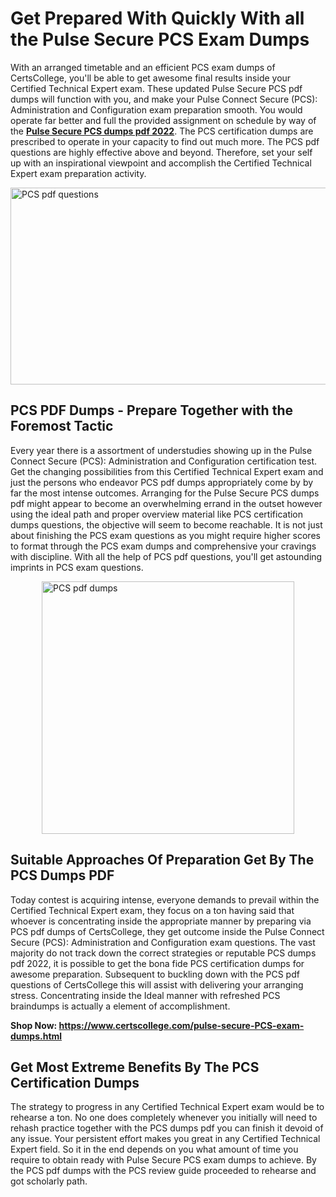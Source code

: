 <h1><strong>Get Prepared With Quickly With all the Pulse Secure PCS Exam Dumps&nbsp;</strong></h1>
<p><span style="font-weight: 400;">With an arranged timetable and an efficient  PCS exam dumps of CertsCollege, you'll be able to get awesome final results inside your Certified Technical Expert exam. These updated Pulse Secure PCS pdf dumps will function with you, and make your Pulse Connect Secure (PCS): Administration and Configuration exam preparation smooth. You would operate far better and full the provided assignment on schedule by way of the <strong><a href="https://www.certscollege.com/pulse-secure-PCS-exam-dumps.html">Pulse Secure PCS dumps pdf 2022</a></strong>. The PCS certification dumps are prescribed to operate in your capacity to find out much more. The  PCS pdf questions are highly effective above and beyond. Therefore, set your self up with an inspirational viewpoint and accomplish the Certified Technical Expert exam preparation activity.&nbsp;</span></p>
<p><span style="font-weight: 400;"><img style="display: block; margin-left: auto; margin-right: auto;" src="https://i.ibb.co/CPDK3ps/Yellow-and-Blue-Initiative-Blog-Banner.png" alt="PCS pdf questions" width="559" height="315" /></span></p>
<h2><strong>PCS PDF Dumps - Prepare Together with the Foremost Tactic</strong></h2>
<p><span style="font-weight: 400;">Every year there is a assortment of understudies showing up in the Pulse Connect Secure (PCS): Administration and Configuration certification test. Get the changing possibilities from this Certified Technical Expert exam and just the persons who endeavor PCS pdf dumps appropriately come by by far the most intense outcomes. Arranging for the Pulse Secure PCS dumps pdf might appear to become an overwhelming errand in the outset however using the ideal path and proper overview material like PCS certification dumps questions, the objective will seem to become reachable. It is not just about finishing the PCS exam questions as you might require higher scores to format through the PCS exam dumps and comprehensive your cravings with discipline. With all the help of PCS pdf questions, you'll get astounding imprints in PCS exam questions.</span></p>
<p><span style="font-weight: 400;"><a href="https://tinyurl.com/36etyhme"><img style="display: block; margin-left: auto; margin-right: auto;" src="https://i.ibb.co/9tMrhdY/Teacher-Appreciation-Invitation.png" alt="PCS pdf dumps " width="404" height="404" /></a></span></p>
<h2><strong>Suitable Approaches Of Preparation Get By The PCS Dumps PDF</strong></h2>
<p><span style="font-weight: 400;">Today contest is acquiring intense, everyone demands to prevail within the Certified Technical Expert exam, they focus on a ton having said that whoever is concentrating inside the appropriate manner by preparing via PCS pdf dumps of CertsCollege, they get outcome inside the Pulse Connect Secure (PCS): Administration and Configuration exam questions. The vast majority do not track down the correct strategies or reputable PCS dumps pdf 2022, it is possible to get the bona fide PCS certification dumps for awesome preparation. Subsequent to buckling down with the  PCS pdf questions of CertsCollege this will assist with delivering your arranging stress. Concentrating inside the Ideal manner with refreshed PCS braindumps is actually a element of accomplishment.</span></p>
<p><span style="font-weight: 400;"><strong>Shop Now: <a href="https://www.certscollege.com/pulse-secure-PCS-exam-dumps.html">https://www.certscollege.com/pulse-secure-PCS-exam-dumps.html</a></strong></span></p>
<h2><strong>Get Most Extreme Benefits By The PCS Certification Dumps</strong></h2>
<p><span style="font-weight: 400;">The strategy to progress in any Certified Technical Expert exam would be to rehearse a ton. No one does completely whenever you initially will need to rehash practice together with the PCS dumps pdf you can finish it devoid of any issue. Your persistent effort makes you great in any Certified Technical Expert field. So it in the end depends on you what amount of time you require to obtain ready with Pulse Secure PCS exam dumps to achieve. By the PCS pdf dumps with the PCS review guide proceeded to rehearse and got scholarly path.</span></p>
